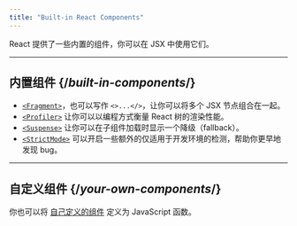 ```yaml
---
title: "Built-in React Components"
---
```


<Intro>

React 提供了一些内置的组件，你可以在 JSX 中使用它们。

</Intro>

---

## 内置组件 {/*built-in-components*/}

* [`<Fragment>`](/reference/react/Fragment)，也可以写作 `<>...</>`，让你可以将多个 JSX 节点组合在一起。
* [`<Profiler>`](/reference/react/Profiler) 让你可以以编程方式衡量 React 树的渲染性能。
* [`<Suspense>`](/reference/react/Suspense) 让你可以在子组件加载时显示一个降级（fallback）。
* [`<StrictMode>`](/reference/react/StrictMode) 可以开启一些额外的仅适用于开发环境的检测，帮助你更早地发现 bug。

---

## 自定义组件 {/*your-own-components*/}

你也可以将 [自己定义的组件](/learn/your-first-component) 定义为 JavaScript 函数。
